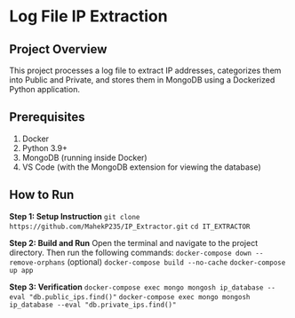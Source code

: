 # Log File IP Extraction

## Project Overview
 This project processes a log file to extract IP addresses, categorizes them into Public and Private, and stores them in MongoDB using a Dockerized Python application.

## Prerequisites
1. Docker
2. Python 3.9+
3. MongoDB (running inside Docker)
4. VS Code (with the MongoDB extension for viewing the database)

## How to Run
**Step 1: Setup Instruction**
`git clone https://github.com/MahekP235/IP_Extractor.git`
`cd IT_EXTRACTOR`

**Step 2: Build and Run**
Open the terminal and navigate to the project directory. Then run the following commands:
`docker-compose down --remove-orphans` (optional)
`docker-compose build --no-cache`
`docker-compose up app`

**Step 3: Verification**
`docker-compose exec mongo mongosh ip_database --eval "db.public_ips.find()"`
`docker-compose exec mongo mongosh ip_database --eval "db.private_ips.find()"`

